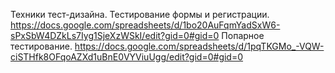 Техники тест-дизайна.
Тестирование формы и регистрации. https://docs.google.com/spreadsheets/d/1bo20AuFqmYadSxW6-sPxSbW4DZkLs7Iyg1SjeXzWSkI/edit?gid=0#gid=0
Попарное тестирование. https://docs.google.com/spreadsheets/d/1pqTKGMo_-VQW-ciSTHfk8OFqoAZXd1uBnE0VYViuUgg/edit?gid=0#gid=0
